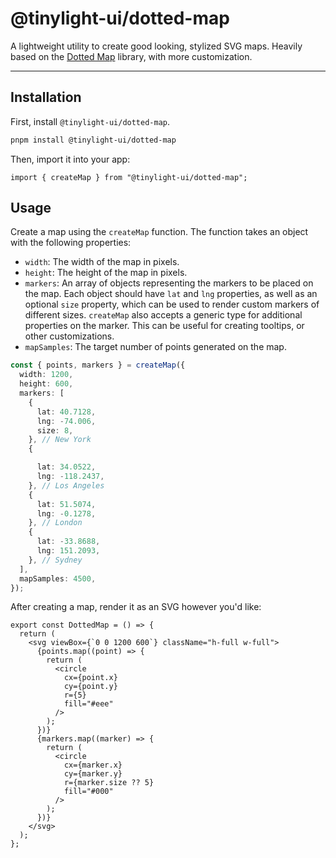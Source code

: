 # @tinylight-ui/dotted-map

A lightweight utility to create good looking, stylized SVG maps. Heavily based on the [Dotted Map](https://github.com/NTag/dotted-map/tree/main) library, with more customization.

---

## Installation

First, install `@tinylight-ui/dotted-map`.

```bash
pnpm install @tinylight-ui/dotted-map
```

Then, import it into your app:

```tsx
import { createMap } from "@tinylight-ui/dotted-map";
```

## Usage

Create a map using the `createMap` function. The function takes an object with the following properties:
- `width`: The width of the map in pixels.
- `height`: The height of the map in pixels.
- `markers`: An array of objects representing the markers to be placed on the map. Each object should have `lat` and `lng` properties, as well as an optional `size` property, which can be used to render custom markers of different sizes. `createMap` also accepts a generic type for additional properties on the marker. This can be useful for creating tooltips, or other customizations.
- `mapSamples`: The target number of points generated on the map.

```typescript
const { points, markers } = createMap({
  width: 1200,
  height: 600,
  markers: [
    {
      lat: 40.7128,
      lng: -74.006,
      size: 8,
    }, // New York
    {

      lat: 34.0522,
      lng: -118.2437,
    }, // Los Angeles
    {
      lat: 51.5074,
      lng: -0.1278,
    }, // London
    {
      lat: -33.8688,
      lng: 151.2093,
    }, // Sydney
  ],
  mapSamples: 4500,
});
```

After creating a map, render it as an SVG however you'd like:

```tsx
export const DottedMap = () => {
  return (
    <svg viewBox={`0 0 1200 600`} className="h-full w-full">
      {points.map((point) => {
        return (
          <circle
            cx={point.x}
            cy={point.y}
            r={5}
            fill="#eee"
          />
        );
      })}
      {markers.map((marker) => {
        return (
          <circle
            cx={marker.x}
            cy={marker.y}
            r={marker.size ?? 5}
            fill="#000"
          />
        );
      })}
    </svg>
  );
};
```
